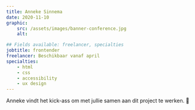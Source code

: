 ```yaml
---
title: Anneke Sinnema
date: 2020-11-10
graphic:
    src: /assets/images/banner-conference.jpg
    alt:

## Fields available: freelancer, specialties
jobtitle: frontender
freelancer: Beschikbaar vanaf april
specialties:
    - html
    - css
    - accessibility
    - ux design
---
```


Anneke vindt het kick-ass om met jullie samen aan dit project te werken. 🙌
